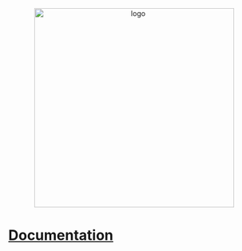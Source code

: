 <center>
    <img src="https://raw.githubusercontent.com/pirix-gh/ts-toolbelt/master/.github/logo.png" alt="logo" width="400"/>
</center>

# [Documentation](https://pirix-gh.github.io/ts-toolbelt/)